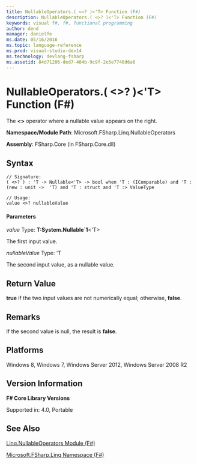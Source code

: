```yaml
---
title: NullableOperators.( <>? )<'T> Function (F#)
description: NullableOperators.( <>? )<'T> Function (F#)
keywords: visual f#, f#, functional programming
author: dend
manager: danielfe
ms.date: 05/16/2016
ms.topic: language-reference
ms.prod: visual-studio-dev14
ms.technology: devlang-fsharp
ms.assetid: 84d71206-ded7-404b-9c9f-2e5e7740d6a6 
---
```


# NullableOperators.( <>? )<'T> Function (F#)

The **&lt;&gt;** operator where a nullable value appears on the right.

**Namespace/Module Path**: Microsoft.FSharp.Linq.NullableOperators

**Assembly**: FSharp.Core (in FSharp.Core.dll)


## Syntax

```
// Signature:
( <>? ) : 'T -> Nullable<'T> -> bool when 'T : (IComparable) and 'T : (new : unit ->  'T) and 'T : struct and 'T :> ValueType

// Usage:
value <>? nullableValue
```

#### Parameters
*value*
Type: **T:System.Nullable&#96;1**&lt;'T&gt;


The first input value.


*nullableValue*
Type: 'T


The second input value, as a nullable value.




## Return Value
**true** if the two input values are not numerically equal; otherwise, **false**.


## Remarks
If the second value is null, the result is **false**.


## Platforms
Windows 8, Windows 7, Windows Server 2012, Windows Server 2008 R2


## Version Information
**F# Core Library Versions**

Supported in: 4.0, Portable




## See Also
[Linq.NullableOperators Module &#40;F&#35;&#41;](Linq.NullableOperators-Module-%5BFSharp%5D.md)

[Microsoft.FSharp.Linq Namespace &#40;F&#35;&#41;](Microsoft.FSharp.Linq-Namespace-%5BFSharp%5D.md)

